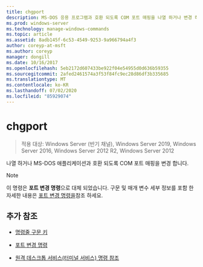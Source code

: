 ```yaml
---
title: chgport
description: MS-DOS 응용 프로그램과 호환 되도록 COM 포트 매핑을 나열 하거나 변경 하는 chgport 명령에 대 한 참조 문서입니다.
ms.prod: windows-server
ms.technology: manage-windows-commands
ms.topic: article
ms.assetid: 8adb145f-6c53-4549-9253-9a966794a4f3
author: coreyp-at-msft
ms.author: coreyp
manager: dongill
ms.date: 10/16/2017
ms.openlocfilehash: 5eb2172d607433be922f04e54955d0d636b59355
ms.sourcegitcommit: 2afed2461574a3f53f84fc9ec28d86df3b335685
ms.translationtype: MT
ms.contentlocale: ko-KR
ms.lasthandoff: 07/02/2020
ms.locfileid: "85929074"
---
```

# <a name="chgport"></a>chgport

> 적용 대상: Windows Server (반기 채널), Windows Server 2019, Windows Server 2016, Windows Server 2012 R2, Windows Server 2012

나열 하거나 MS-DOS 애플리케이션과 호환 되도록 COM 포트 매핑을 변경 합니다.

> [!NOTE]
> 이 명령은 **포트 변경 명령**으로 대체 되었습니다. 구문 및 매개 변수 세부 정보를 포함 한 자세한 내용은 [포트 변경 명령을](change-port.md)참조 하세요.

## <a name="additional-references"></a>추가 참조

- [명령줄 구문 키](command-line-syntax-key.md)

- [포트 변경 명령](change-port.md)

- [원격 데스크톱 서비스(터미널 서비스) 명령 참조](remote-desktop-services-terminal-services-command-reference.md)
